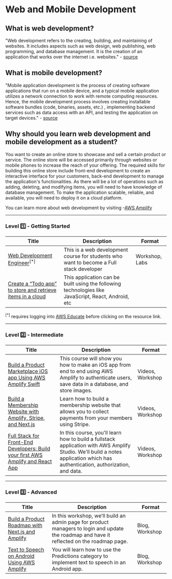 # Web and Mobile Development

## What is web development?

"Web development refers to the creating, building, and maintaining of websites. It includes aspects such as web design, web publishing, web programming, and database management. It is the creation of an application that works over the internet i.e. websites." - [source](https://www.geeksforgeeks.org/web-development/)

## What is mobile development?

"Mobile application development is the process of creating software applications that run on a mobile device, and a typical mobile application utilizes a network connection to work with remote computing resources. Hence, the mobile development process involves creating installable software bundles (code, binaries, assets, etc.) , implementing backend services such as data access with an API, and testing the application on target devices." - [source](https://aws.amazon.com/mobile/mobile-application-development/)

## Why should you learn web development and mobile development as a student?

You want to create an online store to showcase and sell a certain product or service. The online store will be accessed primarily through websites or mobile phones to increase the reach of your offering. The required skills for building this online store include front-end development to create an interactive interface for your customers, back-end development to manage the application's functionalities. As there will be a lot of operations such as adding, deleting, and modifying items, you will need to have knowledge of database management. To make the application scalable, reliable, and available, you will need to deploy it on a cloud platform.

You can learn more about web development by visiting -[AWS Amplify](https://aws.amazon.com/amplify/)

---

### Level :one: - Getting Started

| Title                                                                                                           | Description                                                                                         | Format         |
|-----------------------------------------------------------------------------------------------------------------|-----------------------------------------------------------------------------------------------------|----------------|
| [Web Development Engineer](https://awseducate.instructure.com/courses/193)<sup>[*]</sup>                                      | This is a web development course for students who want to become a Full stack developer             | Workshop, Labs |
| [Create a “Todo app” to store and retrieve items in a cloud ](https://docs.amplify.aws/start/q/integration/js/) | This application can be built using the following technologies like JavaScript, React, Android, etc |                |

<sup>[*]</sup> requires logging into [AWS Educate](https://www.awseducate.com/student/s) before clicking on the resource link.


---

### Level :two: - Intermediate

| Title                                                                                                                                                        | Description                                                                                                                                                                    | Format           |
|--------------------------------------------------------------------------------------------------------------------------------------------------------------|--------------------------------------------------------------------------------------------------------------------------------------------------------------------------------|------------------|
| [Build a Product Marketplace iOS app Using AWS Amplify Swift](https://amplify.aws/learn/courses/Swift-Course-70a6d)                                          | This course will show you how to make an iOS app from end to end using AWS Amplify to authenticate users, save data in a database, and store images.                           | Videos, Workshop |
| [Build a Membership Website with Amplify, Stripe, and Next.js](https://amplify.aws/learn/courses/Build-a-Membership-Website-c61a0)                           | Learn how to build a membership website that allows you to collect payments from your members using Stripe.                                                                    | Videos, Workshop |
| [Full Stack for Front-End Developers: Build your first AWS Amplify and React App](https://amplify.aws/learn/courses/Fullstack-for-Frontend-Developers-e7319) | In this course, you'll learn how to build a fullstack application with AWS Amplify Studio. We'll build a notes application which has authentication, authorization, and data.  | Videos, Workshop |

---

### Level :three: - Advanced

| Title                                                                                                                                     | Description                                                                                                                                 | Format         |
|-------------------------------------------------------------------------------------------------------------------------------------------|---------------------------------------------------------------------------------------------------------------------------------------------|----------------|
| [Build a Product Roadmap with Next.js and Amplify](https://aws.amazon.com/blogs/mobile/build-a-product-roadmap-with-next-js-and-amplify/) | In this workshop, we’ll build an admin page for product managers to login and update the roadmap and have it reflected on the roadmap page. | Blog, Workshop |
| [Text to Speech on Android Using AWS Amplify](https://aws.amazon.com/blogs/mobile/text-to-speech-on-android-using-aws-amplify/)           | You will learn how to use the Predictions category to implement text to speech in an Android app.                                           | Blog, Workshop |